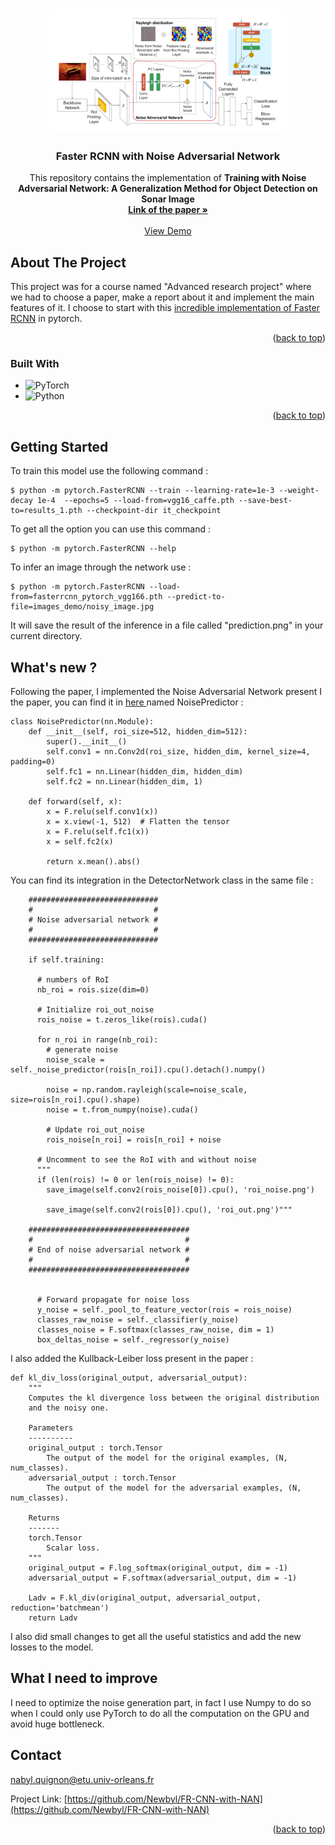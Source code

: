 <a name="readme-top"></a>


<!-- PROJECT LOGO -->
<br />
<div align="center">
  <a href="https://github.com/Newbyl/FR-CNN-with-NAN">
    <img src="images/NAN_archi.png" alt="Logo" width="380" height="200">
  </a>

<h3 align="center">Faster RCNN with Noise Adversarial Network</h3>

  <p align="center">
    This repository contains the implementation of <strong>Training with Noise Adversarial Network: A Generalization Method for Object
    Detection on Sonar Image</strong>
    <br />
    <a href="https://openaccess.thecvf.com/content_WACV_2020/papers/Ma_Training_with_Noise_Adversarial_Network_A_Generalization_Method_for_Object_WACV_2020_paper.pdf"><strong>Link of the paper »</strong></a>
    <br />
    <br />
    <a href="https://colab.research.google.com/drive/1kEU1wpLT1JNoSt1oW2ZMoATsHLki2aCY?usp=sharing">View Demo</a>
  </p>
</div>



<!-- ABOUT THE PROJECT -->
## About The Project

This project was for a course named "Advanced research project" where we had to choose a paper, make a report about it and implement the main features of it. I choose to start with this <a href="https://github.com/trzy/FasterRCNN">incredible implementation of Faster RCNN</a> in pytorch.

<p align="right">(<a href="#readme-top">back to top</a>)</p>



### Built With

* ![PyTorch](https://img.shields.io/badge/PyTorch-%23EE4C2C.svg?style=for-the-badge&logo=PyTorch&logoColor=white)
* ![Python](https://img.shields.io/badge/python-3670A0?style=for-the-badge&logo=python&logoColor=ffdd54)

<p align="right">(<a href="#readme-top">back to top</a>)</p>



<!-- GETTING STARTED -->
## Getting Started

To train this model use the following command :

```console
$ python -m pytorch.FasterRCNN --train --learning-rate=1e-3 --weight-decay 1e-4  --epochs=5 --load-from=vgg16_caffe.pth --save-best-to=results_1.pth --checkpoint-dir it_checkpoint
```

To get all the option you can use this command :

```console
$ python -m pytorch.FasterRCNN --help
```

To infer an image through the network use  :

```console
$ python -m pytorch.FasterRCNN --load-from=fasterrcnn_pytorch_vgg166.pth --predict-to-file=images_demo/noisy_image.jpg
```

It will save the result of the inference in a file called "prediction.png" in your current directory.


<!-- What's new ? -->
## What's new ?

Following the paper, I implemented the Noise Adversarial Network present I the paper, you can find it in <a href="https://github.com/Newbyl/FR-CNN-with-NAN/blob/main/pytorch/FasterRCNN/models/detector.py"> here </a> named NoisePredictor : 

```Py
class NoisePredictor(nn.Module):
    def __init__(self, roi_size=512, hidden_dim=512):
        super().__init__()
        self.conv1 = nn.Conv2d(roi_size, hidden_dim, kernel_size=4, padding=0)
        self.fc1 = nn.Linear(hidden_dim, hidden_dim)
        self.fc2 = nn.Linear(hidden_dim, 1)
        
    def forward(self, x):
        x = F.relu(self.conv1(x))
        x = x.view(-1, 512)  # Flatten the tensor
        x = F.relu(self.fc1(x))
        x = self.fc2(x)
        
        return x.mean().abs()
```

You can find its integration in the DetectorNetwork class in the same file : 

```Py
    #############################
    #                           #
    # Noise adversarial network #
    #                           #
    #############################
    
    if self.training:
    
      # numbers of RoI
      nb_roi = rois.size(dim=0)
      
      # Initialize roi_out_noise
      rois_noise = t.zeros_like(rois).cuda()
      
      for n_roi in range(nb_roi):
        # generate noise
        noise_scale = self._noise_predictor(rois[n_roi]).cpu().detach().numpy()

        noise = np.random.rayleigh(scale=noise_scale, size=rois[n_roi].cpu().shape)
        noise = t.from_numpy(noise).cuda()
        
        # Update roi_out_noise
        rois_noise[n_roi] = rois[n_roi] + noise
        
      # Uncomment to see the RoI with and without noise
      """
      if (len(rois) != 0 or len(rois_noise) != 0):
        save_image(self.conv2(rois_noise[0]).cpu(), 'roi_noise.png')
            
        save_image(self.conv2(rois[0]).cpu(), 'roi_out.png')"""
    
    ####################################
    #                                  #
    # End of noise adversarial network #
    #                                  #
    ####################################
    

      # Forward propagate for noise loss
      y_noise = self._pool_to_feature_vector(rois = rois_noise)
      classes_raw_noise = self._classifier(y_noise)
      classes_noise = F.softmax(classes_raw_noise, dim = 1)
      box_deltas_noise = self._regressor(y_noise)
```

I also added the Kullback-Leiber loss present in the paper : 

```Py
def kl_div_loss(original_output, adversarial_output):
    """
    Computes the kl divergence loss between the original distribution
    and the noisy one.

    Parameters
    ----------
    original_output : torch.Tensor
        The output of the model for the original examples, (N, num_classes).
    adversarial_output : torch.Tensor
        The output of the model for the adversarial examples, (N, num_classes).

    Returns
    -------
    torch.Tensor
        Scalar loss.
    """
    original_output = F.log_softmax(original_output, dim = -1)
    adversarial_output = F.softmax(adversarial_output, dim = -1)

    Ladv = F.kl_div(original_output, adversarial_output, reduction='batchmean')
    return Ladv
```

I also did small changes to get all the useful statistics and add the new losses to the model.


## What I need to improve

I need to optimize the noise generation part, in fact I use Numpy to do so when I could only use PyTorch to do all the computation on the GPU and avoid huge bottleneck.



<!-- CONTACT -->
## Contact

nabyl.quignon@etu.univ-orleans.fr

Project Link: [https://github.com/Newbyl/FR-CNN-with-NAN](https://github.com/Newbyl/FR-CNN-with-NAN)

<p align="right">(<a href="#readme-top">back to top</a>)</p>




